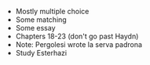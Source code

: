 - Mostly multiple choice
- Some matching
- Some essay
- Chapters 18-23 (don't go past Haydn)
- Note: Pergolesi wrote la serva padrona
- Study Esterhazi
